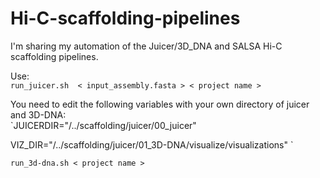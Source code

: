 # Hi-C-scaffolding-pipelines
I'm sharing my automation of the Juicer/3D_DNA and SALSA Hi-C scaffolding pipelines.

Use:       
`run_juicer.sh  < input_assembly.fasta > < project name >`
  
  You need to edit the following variables with your own directory of juicer and 3D-DNA:            
`JUICERDIR="/../scaffolding/juicer/00_juicer"      

VIZ_DIR="/../scaffolding/juicer/01_3D-DNA/visualize/visualizations"              `        


`run_3d-dna.sh < project name >`
  
